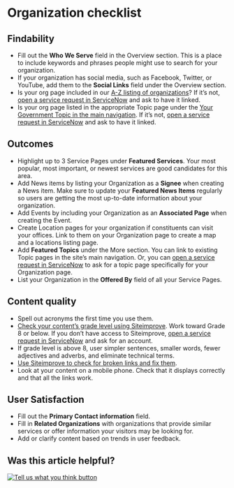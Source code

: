 # Organization checklist

## Findability

* Fill out the **Who We Serve** field in the Overview section. This is a place to include keywords and phrases people might use to search for your organization.
* If your organization has social media, such as Facebook, Twitter, or YouTube, add them to the **Social Links** field under the Overview section.
* Is your org page included in our [A-Z listing of organizations](https://www.mass.gov/state-a-to-z)? If it’s not, [open a service request in ServiceNow](../../../digital-service-resources/get-help-from-the-mass.gov-team/servicenow-request-support-from-the-mass.gov-team.md) and ask to have it linked.
* Is your org page listed in the appropriate Topic page under the [Your Government Topic in the main navigation](https://www.mass.gov/topics/your-government). If it’s not, [open a service request in ServiceNow](../../../digital-service-resources/get-help-from-the-mass.gov-team/servicenow-request-support-from-the-mass.gov-team.md) and ask to have it linked.

## Outcomes

* Highlight up to 3 Service Pages under **Featured Services**. Your most popular, most important, or newest services are good candidates for this area.
* Add News items by listing your Organization as a **Signee** when creating a News item. Make sure to update your **Featured News Items** regularly so users are getting the most up-to-date information about your organization.
* Add Events by including your Organization as an **Associated Page** when creating the Event.
* Create Location pages for your organization if constituents can visit your offices. Link to them on your Organization page to create a map and a locations listing page.
* Add **Featured Topics** under the More section. You can link to existing Topic pages in the site’s main navigation. Or, you can [open a service request in ServiceNow](../../../digital-service-resources/get-help-from-the-mass.gov-team/servicenow-request-support-from-the-mass.gov-team.md) to ask for a topic page specifically for your Organization page.
* List your Organization in the **Offered By** field of all your Service Pages.

## Content quality

* Spell out acronyms the first time you use them.
* [Check your content’s grade level using Siteimprove](../../../content-improvement-tools/siteimprove/check-your-contents-readability-with-siteimprove.md). Work toward Grade 8 or below. If you don’t have access to Siteimprove, [open a service request in ServiceNow](../../../digital-service-resources/get-help-from-the-mass.gov-team/servicenow-request-support-from-the-mass.gov-team.md) and ask for an account.
* If grade level is above 8, user simpler sentences, smaller words, fewer adjectives and adverbs, and eliminate technical terms.
* [Use Siteimprove to check for broken links and fix them](../../../content-improvement-tools/siteimprove/use-siteimprove-to-fix-broken-links.md).
* Look at your content on a mobile phone. Check that it displays correctly and that all the links work.

## User Satisfaction

* Fill out the **Primary Contact information** field.
* Fill in **Related Organizations** with organizations that provide similar services or offer information your visitors may be looking for.
* Add or clarify content based on trends in user feedback.

## Was this article helpful?

[![Tell us what you think button](https://blobscdn.gitbook.com/v0/b/gitbook-28427.appspot.com/o/assets%2F-LJ04qJGAHkvdE13BfdG%2F-LSz77NBAwnSNpMPT3df%2F-LSz7xSmyKXltd4avaCt%2FKB%20survey%20button%20POC%202.png?alt=media&token=8d071cab-8b95-48a3-a332-13e3fc8d9f96)](https://massgov.formstack.com/forms/mass_gov_knowledge_base_feedback?article=organization-checklist)

